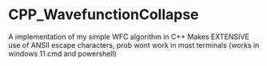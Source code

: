 # CPP_WavefunctionCollapse
A implementation of my simple WFC algorithm in C++
Makes EXTENSIVE use of ANSII escape characters, prob wont work in most terminals (works in windows 11 cmd and powershell)
